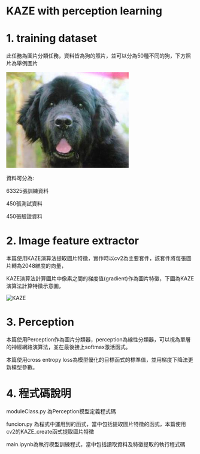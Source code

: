 # KAZE with perception learning

# 1.  training dataset
此任務為圖片分類任務，資料皆為狗的照片，並可以分為50種不同的狗，下方照片為舉例圖片

![n02111277_160](.\readme\n02111277_160.JPEG)

資料可分為:

63325張訓練資料

450張測試資料

450張驗證資料



# 2. Image feature extractor
本篇使用KAZE演算法提取圖片特徵，實作時以cv2為主要套件，該套件將每張圖片轉為2048維度的向量，

KAZE演算法計算圖片中像素之間的梯度值(gradient)作為圖片特徵，下圖為KAZE演算法計算特徵示意圖，

![KAZE](D:\study\ncku\soa2\deep_learning\hw1\readme\KAZE.PNG)

# 3. Perception

本篇使用Perception作為圖片分類器，perception為線性分類器，可以視為單層的神經網路演算法，並在最後接上softmax激活函式。

本篇使用cross entropy loss為模型優化的目標函式的標準值，並用梯度下降法更新模型參數。



# 4. 程式碼說明

moduleClass.py 為Perception模型定義程式碼

funcion.py 為程式中運用到的函式，當中包括提取圖片特徵的函式，本篇使用cv2的KAZE_create函式提取圖片特徵

main.ipynb為執行模型訓練程式，當中包括讀取資料及特徵提取的執行程式碼





